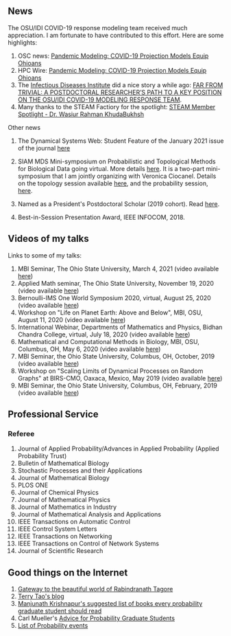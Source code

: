 ## News
The OSU/IDI COVID-19 response modeling team received much appreciation. I am fortunate to have contributed to this effort. Here are some highlights: 
1. OSC news: [Pandemic Modeling: COVID-19 Projection Models Equip Ohioans](https://www.osc.edu/press/pandemic_modeling_covid_19_projection_models_equip_ohioans)
2. HPC Wire: [Pandemic Modeling: COVID-19 Projection Models Equip Ohioans](https://www.hpcwire.com/off-the-wire/pandemic-modeling-covid-19-projection-models-equip-ohioans/)
3. The [Infectious Diseases Institute](https://idi.osu.edu/) did a nice story a while ago: [FAR FROM TRIVIAL: A POSTDOCTORAL RESEARCHER’S PATH TO A KEY POSITION ON THE OSU/IDI COVID-19 MODELING RESPONSE TEAM](https://idi.osu.edu/news-articles/far-from-trivial).
4. Many thanks to the STEAM Factiory for the spotlight: [STEAM Member Spotlight - Dr. Wasiur Rahman KhudaBukhsh](https://www.youtube.com/watch?v=j_DEgauzw7w)

Other news
1. The Dynamical Systems Web: Student Feature of the January 2021 issue of the journal [here](https://dsweb.siam.org/The-Magazine/Article/student-feature-wasiur-rahman-khuda-bukhsh)
2. SIAM MDS Mini-symposium on Probabilistic and Topological Methods for Biological Data going virtual. More details [here](https://wasiur.github.io/MDS2020/mds2020.html). It is a two-part mini-symposium that I am jointly organizing with Veronica Ciocanel. Details on the topology session available [here](https://wasiur.github.io/MDS2020/MS25.html), and the probability session, [here](https://wasiur.github.io/MDS2020/MS10.html).

3. Named as a President's Postdoctoral Scholar (2019 cohort). Read [here](https://research.osu.edu/ppsp/ppsp-participants/).
4. Best-in-Session Presentation Award, IEEE INFOCOM, 2018. 


## Videos of my talks
Links to some of my talks:
1. MBI Seminar, The Ohio State University, March 4, 2021 (video available [here](https://osu.app.box.com/s/jme1t6duhshft6hpqg2q1v14b0rv2js7))
2. Applied Math seminar, The Ohio State University, November 19, 2020 (video available [here](https://osu.zoom.us/rec/play/2iPfFM3_IaHFqR60fEvU7ayKlBHGqB3sHlFR-Jg3d-dDGe5YvzJU6M-Qg68rgOEifB4UCqsqMexgipsI.6B9cnyJ3tF68FDBe?continueMode=true&_x_zm_rtaid=IB51NW9ZSQKVgUeNERKl_A.1605919160335.1d94c515f74c3752d2f87313c78b8d52&_x_zm_rhtaid=863))
3. Bernoulli-IMS One World Symposium 2020, virtual, August 25, 2020 (video available [here](https://www.youtube.com/watch?v=UBujKMt4zH4))
4. Workshop on "Life on Planet Earth: Above and Below", MBI, OSU, August 11, 2020 (video available [here](https://video.mbi.ohio-state.edu/video/player/?id=4954&title=Incorporating+age+and+delay+into+models+for+biophysical+systems))
5. International Webinar, Departments of Mathematics and Physics, Bidhan Chandra College, virtual, July 18, 2020 (video available [here](https://www.youtube.com/watch?v=rR3MpyqkJoA))
6. Mathematical and Computational Methods in Biology, MBI, OSU, Columbus, OH, May 6, 2020 (video available [here](https://video.mbi.ohio-state.edu/video/player/?id=4922&title=Survival+Dynamical+Systems%3A+individual-level+survival+analysis+from+population-level+epidemic+models))
7. MBI Seminar, the Ohio State University, Columbus, OH, October, 2019 (video available [here](https://video.mbi.ohio-state.edu/video/player/?id=4781&title=Seminar%253A+Wasiur+KhudaBukhsh+-+Multi-Scale+Dynamics+of+Stochastic+Biological+Systems+Through+the+Lens+of+Survival+Dynamical+Systems+%2528SDS%2529))
8. Workshop on "Scaling Limits of Dynamical Processes on Random Graphs" at BIRS-CMO, Oaxaca, Mexico, May 2019 (video available [here](http://www.birs.ca/events/2019/5-day-workshops/19w5071/videos/watch/201905201502-KhudaBukhsh.html))
9. MBI Seminar, the Ohio State University, Columbus, OH, February, 2019 (video available [here](https://video.mbi.ohio-state.edu/video/player/?id=4678&title=Approximate+lumpability+for+Markovian+agent-based+models+using+local+symmetries))


## Professional Service
### Referee
1. Journal of Applied Probability/Advances in Applied Probability (Applied Probability Trust)
2. Bulletin of Mathematical Biology 
3. Stochastic Processes and their Applications
4. Journal of Mathematical Biology
5. PLOS ONE
6. Journal of Chemical Physics
7. Journal of Mathematical Physics
8. Journal of Mathematics in Industry 
9. Journal of Mathematical Analysis and Applications
10. IEEE Transactions on Automatic Control 
11. IEEE Control System Letters
12. IEEE Transactions on Networking
13. IEEE Transactions on Control of Network Systems 
14. Journal of Scientific Research



## Good things on the Internet
1. [Gateway to the beautiful world of Rabindranath Tagore](http://www.tagoreweb.in)
2. [Terry Tao's blog](https://terrytao.wordpress.com)
3. [Manjunath Krishnapur's suggested list of books every probability graduate student should read](http://math.iisc.ernet.in/~manju/suggestedreading.html)
4. Carl Mueller's [Advice for Probability Graduate Students](https://web.math.rochester.edu/people/faculty/cmlr/advice.md)
5. [List of Probability events](http://www.math.columbia.edu/department/probability/seminar/upcoming_new.html)
